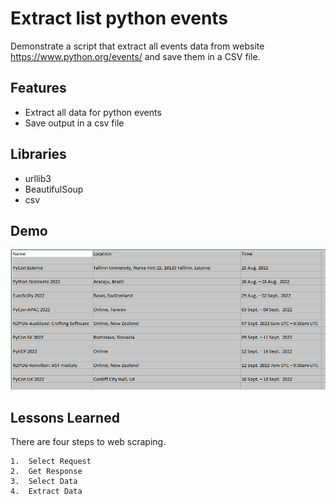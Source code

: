 
# Extract list python events

Demonstrate a script that extract all events data from website https://www.python.org/events/ and save them in a CSV file.
## Features

- Extract all data for python events
- Save output in a csv file
## Libraries

- urllib3
- BeautifulSoup
- csv
## Demo

![Data Output](https://github.com/SulemanMughal/Scrap-Python-Events-List/blob/main/demo.PNG)
## Lessons Learned

There are four steps to web scraping.

    1.  Select Request
    2.  Get Response
    3.  Select Data
    4.  Extract Data

